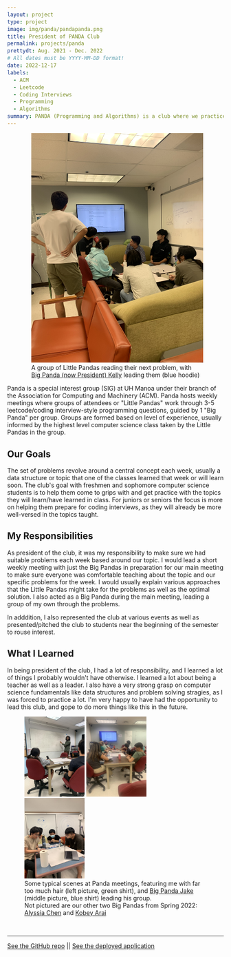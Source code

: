 ```yaml
---
layout: project
type: project
image: img/panda/pandapanda.png
title: President of PANDA Club
permalink: projects/panda
prettydt: Aug. 2021 - Dec. 2022
# All dates must be YYYY-MM-DD format!
date: 2022-12-17
labels:
  - ACM
  - Leetcode
  - Coding Interviews
  - Programming
  - Algorithms
summary: PANDA (Programming and Algorithms) is a club where we practice coding problems during weekly meetings.
---
```


<figure class="figure float-end">
  <img width="400px" style="padding-left: 1rem" class="figure-img img-fluid img-responsive" src="../img/panda/panda-kelly.jpg">
  <figcaption style="padding-left: 1rem" class="figure-caption">A group of Little Pandas reading their next problem, with <br><a href="https://hwangkyh.github.io/">Big Panda (now President) Kelly</a> leading them (blue hoodie)</figcaption>
</figure>

Panda is a special interest group (SIG) at UH Manoa under their branch of the Association for Computing and Machinery (ACM). Panda hosts weekly meetings where groups of attendees or "Little Pandas" work through 3-5 leetcode/coding interview-style programming questions, guided by 1 "Big Panda" per group. Groups are formed based on level of experience, usually informed by the highest level computer science class taken by the Little Pandas in the group. 

## Our Goals

The set of problems revolve around a central concept each week, usually a data structure or topic that one of the classes learned that week or will learn soon. The club's goal with freshmen and sophomore computer science students is to help them come to grips with and get practice with the topics they will learn/have learned in class. For juniors or seniors the focus is more on helping them prepare for coding interviews, as they will already be more well-versed in the topics taught.

## My Responsibilities

As president of the club, it was my responsibility to make sure we had suitable problems each week based around our topic. I would lead a short weekly meeting with just the Big Pandas in preparation for our main meeting to make sure everyone was comfortable teaching about the topic and our specific problems for the week. I would usually explain various approaches that the Little Pandas might take for the problems as well as the optimal solution. I also acted as a Big Panda during the main meeting, leading a group of my own through the problems.

In adddition, I also represented the club at various events as well as presented/pitched the club to students near the beginning of the semester to rouse interest. 

## What I Learned

In being president of the club, I had a lot of responsibility, and I learned a lot of things I probably wouldn't have otherwise. I learned a lot about being a teacher as well as a leader. I also have a very strong grasp on computer science fundamentals like data structures and problem solving stragies, as I was forced to practice a lot. I'm very happy to have had the opportunity to lead this club, and gope to do more things like this in the future.


<figure class="figure">
  <img style="width: 33%" class="figure-img img-fluid img-responsive rounded" src="../img/panda/panda-me.jpg">
  <img style="width: 33%" class="figure-img img-fluid img-responsive rounded" src="../img/panda/panda-jake.jpg">
  <img style="width: 33%" class="figure-img img-fluid img-responsive rounded" src="../img/panda/little-pandas.jpg">
  <figcaption class="figure-caption text-center">Some typical scenes at Panda meetings, featuring me with far too much hair (left picture, green shirt), and <a href="https://jakehardy95.github.io/">Big Panda Jake</a> (middle picture, blue shirt) leading his group. <br>Not pictured are our other two Big Pandas from Spring 2022: <a href="https://alyssia-chen.github.io/">Alyssia Chen</a> and <a href="http://kobeyarai.com/">Kobey Arai</a></figcaption>
</figure>

<br>
<hr>
<p class="text-center">
<a href="https://github.com/HACC2021/DAAJ">See the GitHub repo</a>
||
<a href="https://daaj.meteorapp.com/">See the deployed application</a>
</p>
